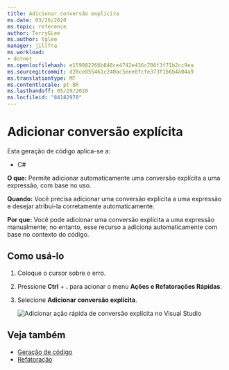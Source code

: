 ```yaml
---
title: Adicionar conversão explícita
ms.date: 03/26/2020
ms.topic: reference
author: TerryGLee
ms.author: tglee
manager: jillfra
ms.workload:
- dotnet
ms.openlocfilehash: e159082266b848ce4742e436c706f3f71b2cc9ea
ms.sourcegitcommit: d20ce855461c240ac5eee0fcfe373f166b4a04a9
ms.translationtype: MT
ms.contentlocale: pt-BR
ms.lasthandoff: 05/29/2020
ms.locfileid: "84182970"
---
```

# <a name="add-explicit-cast"></a>Adicionar conversão explícita

Esta geração de código aplica-se a:

- C#

**O que:** Permite adicionar automaticamente uma conversão explícita a uma expressão, com base no uso.

**Quando:** Você precisa adicionar uma conversão explícita a uma expressão e desejar atribuí-la corretamente automaticamente.

**Por que:** Você pode adicionar uma conversão explícita a uma expressão manualmente; no entanto, esse recurso a adiciona automaticamente com base no contexto do código.

## <a name="how-to-use-it"></a>Como usá-lo

1. Coloque o cursor sobre o erro.
2. Pressione **Ctrl** + **.** para acionar o menu **Ações e Refatorações Rápidas**.
3. Selecione **Adicionar conversão explícita**.

   ![Adicionar ação rápida de conversão explícita no Visual Studio](media/add-explicit-cast.png)

## <a name="see-also"></a>Veja também

- [Geração de código](../code-generation-in-visual-studio.md)
- [Refatoração](../refactoring-in-visual-studio.md)
